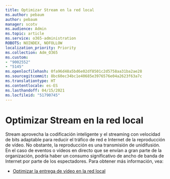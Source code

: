 ```yaml
---
title: Optimizar Stream en la red local
ms.author: pebaum
author: pebaum
manager: scotv
ms.audience: Admin
ms.topic: article
ms.service: o365-administration
ROBOTS: NOINDEX, NOFOLLOW
localization_priority: Priority
ms.collection: Adm_O365
ms.custom:
- "9002552"
- "5145"
ms.openlocfilehash: 0fa96d48a5bd6e02df8501c2d5758aa31ba2ae28
ms.sourcegitcommit: 8bc60ec34bc1e40685e3976576e04a2623f63a7c
ms.translationtype: HT
ms.contentlocale: es-ES
ms.lasthandoff: 04/15/2021
ms.locfileid: "51790745"
---
```

# <a name="optimizing-stream-within-my-local-network"></a>Optimizar Stream en la red local

Stream aprovecha la codificación inteligente y el streaming con velocidad de bits adaptable para reducir el tráfico de red e Internet de la reproducción de vídeo. No obstante, la reproducción es una transmisión de unidifusión. En el caso de eventos o vídeos en directo que se envían a gran parte de la organización, podría haber un consumo significativo de ancho de banda de Internet por parte de los espectadores. Para obtener más información, vea:

- [Optimizar la entrega de vídeo en la red local](https://docs.microsoft.com/stream/network-overview#optimizing-video-delivery-within-my-local-network)
